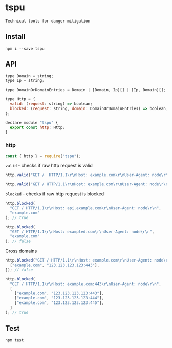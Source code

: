 # tspu

`Technical tools for danger mitigation`

## Install

`npm i --save tspu`

## API

```js
type Domain = string;
type Ip = string;

type DomainOrDomainEntries = Domain | [Domain, Ip][] | [Ip, Domain][];

type Http = {
  valid: (request: string) => boolean;
  blocked: (request: string, domain: DomainOrDomainEntries) => boolean;
};

declare module "tspu" {
  export const http: Http;
}

```

### http

```js
const { http } = require("tspu");
```

`valid` - checks if raw http request is valid

```js
http.valid("GET /  HTTP/1.1\r\nHost: example.com\r\nUser-Agent: node\r\n"); // false

http.valid("GET / HTTP/1.1\r\nHost: example.com\r\nUser-Agent: node\r\n"); // true
```

`blocked` - checks if raw http request is blocked

```js
http.blocked(
  "GET / HTTP/1.1\r\nHost: api.example.com\r\nUser-Agent: node\r\n",
  "example.com"
); // true

http.blocked(
  "GET / HTTP/1.1\r\nHost: exampled.com\r\nUser-Agent: node\r\n",
  "example.com"
); // false
```

Cross domains

```js
http.blocked("GET / HTTP/1.1\r\nHost: example.com\r\nUser-Agent: node\r\n", [
  ["example.com", "123.123.123.123:443"],
]); // false

http.blocked(
  "GET / HTTP/1.1\r\nHost: example.com:443\r\nUser-Agent: node\r\n",
  [
    ["example.com", "123.123.123.123:443"],
    ["example.com", "123.123.123.123:444"],
    ["example.com", "123.123.123.123:445"],
  ]
); // true
```

## Test

```js
npm test
```

